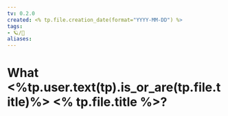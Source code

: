 ```yaml
---
tv: 0.2.0
created: <% tp.file.creation_date(format="YYYY-MM-DD") %>
tags:
- 🪐/🍃
aliases:
---
```


# What <%tp.user.text(tp).is_or_are(tp.file.title)%> <% tp.file.title %>?
